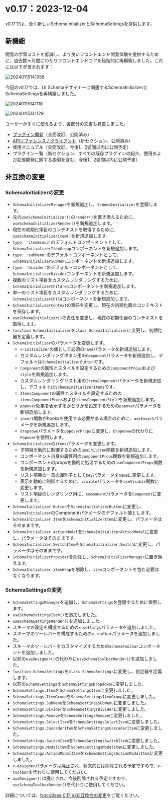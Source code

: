 # v0.17：2023-12-04

v0.17では、全く新しいSchemaInitializerとSchemaSettingsを提供します。

## 新機能

開発の学習コストを低減し、より良いフロントエンド開発体験を提供するために、過去数ヶ月間にわたりフロントエンドコアを段階的に再構築しました。これには以下が含まれます：

![20240115141058](https://static-docs.nocobase.com/20240115141058.png)

今回のv0.17では、UI Schemaデザイナーに関連するSchemaInitializerとSchemaSettingsを再構築しました。

![20240115141118](https://static-docs.nocobase.com/20240115141118.png)

![20240115141129](https://static-docs.nocobase.com/20240115141129.png)

ユーザーがすぐに使えるよう、各部分の文書も見直しました。

- [プラグイン開発](https://docs-cn.nocobase.com/development)（全面改訂、公開済み）
- [APIリファレンス / クライアント](https://client.docs-nocobase.com/core/application/application)（新セクション、公開済み）
- 使用マニュアル（全面改訂、今後1、2週間以内に公開予定）
- プラグイン一覧（新セクション、すべての既存プラグインの紹介、使用および拡張開発に関する説明を含む、今後1、2週間以内に公開予定）

## 非互換の変更

### SchemaInitializerの変更

- `SchemaInitializerManager`を新規追加し、`SchemaInitializer`を登録します。
- 元の`useSchemaInitializer()`の`render()`を置き換えるために、`useSchemaInitializerRender()`を新規追加します。
- 現在の初期化項目のコンテキストを取得するために、`useSchemaInitializerItem()`を新規追加します。
- `type: 'itemGroup'`のデフォルトコンポーネントとして、`SchemaInitializerItemGroup`コンポーネントを新規追加します。
- `type: 'subMenu'`のデフォルトコンポーネントとして、`SchemaInitializerSubMenu`コンポーネントを新規追加します。
- `type: 'divider'`のデフォルトコンポーネントとして、`SchemaInitializerDivider`コンポーネントを新規追加します。
- 複数のリスト項目をカスタムレンダリングするために、`SchemaInitializerChildren`コンポーネントを新規追加します。
- 単一のリスト項目をカスタムレンダリングするために、`SchemaInitializerChild`コンポーネントを新規追加します。
- `SchemaInitializerContext`の責任を変更し、現在の初期化器のコンテキストを保存します。
- `useSchemaInitializer()`の責任を変更し、現在の初期化器のコンテキストを取得します。
- `function SchemaInitializer`を`class SchemaInitializer`に変更し、初期化器を定義します。
- `SchemaInitializer`のパラメータを変更します。
  - `x-initializer`の値として必須の`name`パラメータを新規追加します。
  - カスタムレンダリングボタン用の`Component`パラメータを新規追加し、デフォルトは`SchemaInitializerButton`です。
  - `Component`の属性とスタイルを設定するための`componentProps`および`style`を新規追加します。
  - カスタムレンダリングリスト用の`ItemsComponent`パラメータを新規追加し、デフォルトは`SchemaInitializerItems`です。
  - `ItemsComponent`の属性とスタイルを設定するための`itemsComponentProps`および`itemsComponentStyle`を新規追加します。
  - `popover`効果を表示するかどうかを設定するための`popover`パラメータを新規追加します。
  - `insert`関数がhooksを使用する必要がある場合のために、`useInsert`パラメータを新規追加します。
  - `dropdown`パラメータを`popoverProps`に変更し、`Dropdown`の代わりに`Popover`を使用します。
- `SchemaInitializer`の`items`パラメータを変更します。
  - 子項目を動的に制御するための`useChildren`関数を新規追加します。
  - コンポーネント自身の属性用の`componentProps`関数を新規追加します。
  - コンポーネントのpropsを動的に処理するための`useComponentProps`関数を新規追加します。
  - リスト項目の一意の識別子として`key`パラメータを`name`に変更します。
  - 表示を動的に制御するために、`visible`パラメータを`useVisible`関数に変更します。
  - リスト項目のレンダリング用に、`component`パラメータを`Component`に変更します。
- `SchemaInitializer.Button`を`SchemaInitializerButton`に変更し、`SchemaInitializer`のComponentパラメータのデフォルト値とします。
- `SchemaInitializer.Item`を`SchemaInitializerItem`に変更し、パラメータはそのままです。
- `SchemaInitializer.ActionModal`を`SchemaInitializerActionModal`に変更し、パラメータはそのままです。
- `SchemaInitializer.SwitchItem`を`SchemaInitializer.Switch`に変更し、パラメータはそのままです。
- `SchemaInitializerProvider`を削除し、`SchemaInitializerManager`に置き換えます。
- `SchemaInitializer.itemWrap`を削除し、`item`コンポーネントを包む必要はなくなります。

### SchemaSettingsの変更

- `SchemaSettingsManager`を追加し、`SchemaSettings`を登録するために使用します。
- `useSchemaSettingsItem()`を追加しました。
- `useSchemaSettingsRender()`を追加しました。
- スキーマの設定を構成するための`x-settings`パラメータを追加しました。
- スキーマのツールバーを構成するための`x-toolbar`パラメータを追加しました。
- スキーマのツールバーをカスタマイズするための`SchemaToolbar`コンポーネントを追加しました。
- 以前の`useDesigner()`の代わりに`useSchemaToolbarRender()`を追加しました。
- `function SchemaSettings`を`class SchemaSettings`に変更し、設定器を定義します。
- 以前の`SchemaSettings`を`SchemaSettingsDropdown`に変更しました。
- `SchemaSettings.Item`を`SchemaSettingsItem`に変更しました。
- `SchemaSettings.ItemGroup`を`SchemaSettingsItemGroup`に変更しました。
- `SchemaSettings.SubMenu`を`SchemaSettingsSubMenu`に変更しました。
- `SchemaSettings.Divider`を`SchemaSettingsDivider`に変更しました。
- `SchemaSettings.Remove`を`SchemaSettingsRemove`に変更しました。
- `SchemaSettings.SelectItem`を`SchemaSettingsSelectItem`に変更しました。
- `SchemaSettings.CascaderItem`を`SchemaSettingsCascaderItem`に変更しました。
- `SchemaSettings.SwitchItem`を`SchemaSettingsSwitchItem`に変更しました。
- `SchemaSettings.ModalItem`を`SchemaSettingsModalItem`に変更しました。
- `SchemaSettings.ActionModalItem`を`SchemaSettingsActionModalItem`に変更しました。
- `x-designer`パラメータは廃止され、将来的には削除される予定ですので、`x-toolbar`を代わりに使用してください。
- `useDesigner()`は廃止され、今後削除される予定ですので、`useSchemaToolbarRender()`を代わりに使用してください。

詳細については、[NocoBase 0.17 の非互換性の変更](https://docs-cn.nocobase.com/welcome/release/upgrade-to/v017)をご覧ください。

